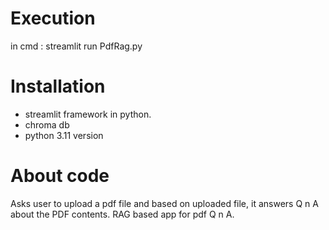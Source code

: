 # Execution
in cmd :
streamlit run PdfRag.py


# Installation 
- streamlit framework in python.
- chroma db
- python 3.11 version

# About code
Asks user to upload a pdf file and based on uploaded file, it answers Q n A about the PDF contents.
RAG based app for pdf Q n A.

